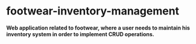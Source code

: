 # footwear-inventory-management

**Web application related to footwear, where a user needs to maintain his inventory system in order to implement CRUD operations.**
